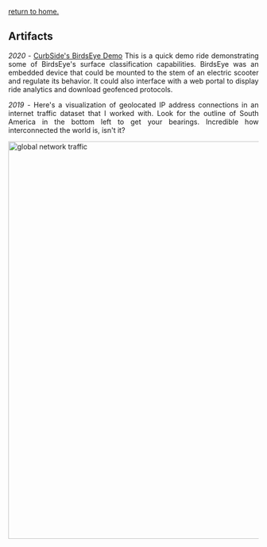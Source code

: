 [return to home.](/index.md)

## Artifacts


<p style="text-align: justify;"><em>2020</em> - <a href="https://youtu.be/0-CumFHE8eo">CurbSide's BirdsEye Demo</a> This is a quick demo ride demonstrating some of BirdsEye's surface classification capabilities. BirdsEye was an embedded device that could be mounted to the stem of an electric scooter and regulate its behavior. It could also interface with a web portal to display ride analytics and download geofenced protocols.</p> 

<p style="text-align: justify;"><em>2019</em> - Here's a visualization of geolocated IP address connections in an internet traffic dataset that I worked with. Look for the outline of South America in the bottom left to get your bearings. Incredible how interconnected the world is, isn't it?</p>
<img src="/assets/img/artifacts/global_traffic.png" alt="global network traffic" width="800" class="center">
